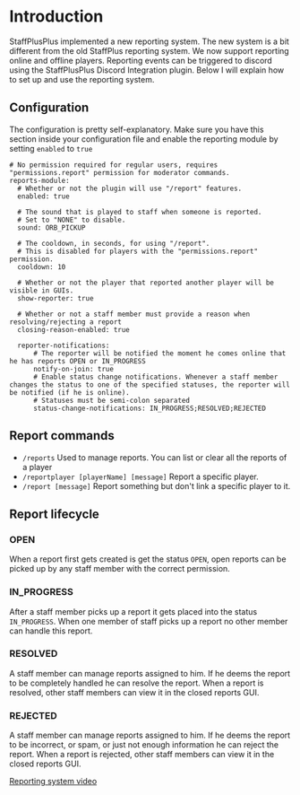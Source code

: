 # Introduction

StaffPlusPlus implemented a new reporting system. The new system is a bit different from the old StaffPlus reporting system.
We now support reporting online and offline players. Reporting events can be triggered to discord using the StaffPlusPlus Discord Integration plugin. Below I will explain how to set up and use the reporting system.

## Configuration

The configuration is pretty self-explanatory.
Make sure you have this section inside your configuration file and enable the reporting module by setting `enabled` to `true`

```
# No permission required for regular users, requires "permissions.report" permission for moderator commands.
reports-module:
  # Whether or not the plugin will use "/report" features.
  enabled: true

  # The sound that is played to staff when someone is reported.
  # Set to "NONE" to disable.
  sound: ORB_PICKUP

  # The cooldown, in seconds, for using "/report".
  # This is disabled for players with the "permissions.report" permission.
  cooldown: 10

  # Whether or not the player that reported another player will be visible in GUIs.
  show-reporter: true

  # Whether or not a staff member must provide a reason when resolving/rejecting a report
  closing-reason-enabled: true

  reporter-notifications:
      # The reporter will be notified the moment he comes online that he has reports OPEN or IN_PROGRESS
      notify-on-join: true
      # Enable status change notifications. Whenever a staff member changes the status to one of the specified statuses, the reporter will be notified (if he is online).
      # Statuses must be semi-colon separated
      status-change-notifications: IN_PROGRESS;RESOLVED;REJECTED
```

## Report commands

* `/reports` Used to manage reports. You can list or clear all the reports of a player
* `/reportplayer [playerName] [message]` Report a specific player.
* `/report [message]` Report something but don't link a specific player to it.

## Report lifecycle

### OPEN
When a report first gets created is get the status `OPEN`, open reports can be picked up by any staff member with the correct permission.

### IN_PROGRESS
After a staff member picks up a report it gets placed into the status `IN_PROGRESS`. When one member of staff picks up a report no other member can handle this report.

### RESOLVED
A staff member can manage reports assigned to him. If he deems the report to be completely handled he can resolve the report. 
When a report is resolved, other staff members can view it in the closed reports GUI.

### REJECTED
A staff member can manage reports assigned to him. If he deems the report to be incorrect, or spam, or just not enough information he can reject the report. When a report is rejected, other staff members can view it in the closed reports GUI.


[Reporting system video](https://www.youtube.com/watch?v=laP10VM29TM) 